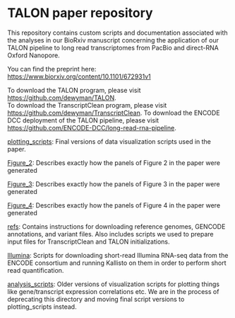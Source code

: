 # TALON paper repository
This repository contains custom scripts and documentation associated with the analyses in our BioRxiv manuscript concerning the application of our TALON pipeline to long read transcriptomes from PacBio and direct-RNA Oxford Nanopore. 

You can find the preprint here: https://www.biorxiv.org/content/10.1101/672931v1

To download the TALON program, please visit https://github.com/dewyman/TALON.  
To download the TranscriptClean program, please visit https://github.com/dewyman/TranscriptClean.
To download the ENCODE DCC deployment of the TALON pipeline, please visit https://github.com/ENCODE-DCC/long-read-rna-pipeline. 

[plotting_scripts](https://github.com/dewyman/TALON-paper-2019/tree/master/plotting_scripts): 
Final versions of data visualization scripts used in the paper. 

[Figure_2](https://github.com/dewyman/TALON-paper-2019/tree/master/Figure_2): 
Describes exactly how the panels of Figure 2 in the paper were generated

[Figure_3](https://github.com/dewyman/TALON-paper-2019/tree/master/Figure_3): 
Describes exactly how the panels of Figure 3 in the paper were generated

[Figure_4](https://github.com/dewyman/TALON-paper-2019/tree/master/Figure_4):
Describes exactly how the panels of Figure 4 in the paper were generated

[refs](https://github.com/dewyman/TALON-paper-2019/tree/master/refs):
Contains instructions for downloading reference genomes, GENCODE annotations, and variant files. Also includes scripts we used to prepare input files for TranscriptClean and TALON initializations.

[Illumina](https://github.com/dewyman/TALON-paper-2019/tree/master/Illumina):
Scripts for downloading short-read Illumina RNA-seq data from the ENCODE consortium and running Kallisto on them in order to perform short read quantification.

[analysis_scripts](https://github.com/dewyman/TALON-paper-2019/tree/master/analysis_scripts):
Older versions of visualization scripts for plotting things like gene/transcript expression correlations etc. We are in the process of deprecating this directory and moving final script versions to plotting_scripts instead.
